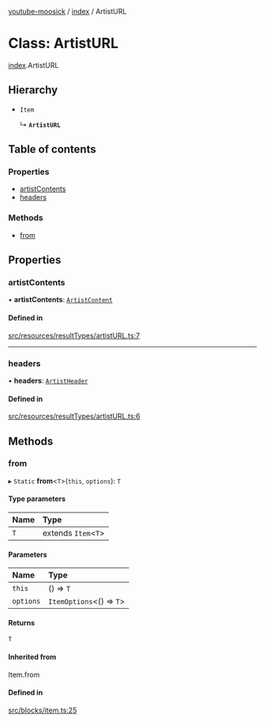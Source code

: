 [youtube-moosick](../README.md) / [index](../modules/index.md) / ArtistURL

# Class: ArtistURL

[index](../modules/index.md).ArtistURL

## Hierarchy

- `Item`

  ↳ **`ArtistURL`**

## Table of contents

### Properties

- [artistContents](index.ArtistURL.md#artistcontents)
- [headers](index.ArtistURL.md#headers)

### Methods

- [from](index.ArtistURL.md#from)

## Properties

### artistContents

• **artistContents**: [`ArtistContent`](index.ArtistContent.md)

#### Defined in

[src/resources/resultTypes/artistURL.ts:7](https://github.com/EvasiveXkiller/youtube-moosick/blob/abeb2f9/src/resources/resultTypes/artistURL.ts#L7)

___

### headers

• **headers**: [`ArtistHeader`](index.ArtistHeader.md)

#### Defined in

[src/resources/resultTypes/artistURL.ts:6](https://github.com/EvasiveXkiller/youtube-moosick/blob/abeb2f9/src/resources/resultTypes/artistURL.ts#L6)

## Methods

### from

▸ `Static` **from**<`T`\>(`this`, `options`): `T`

#### Type parameters

| Name | Type |
| :------ | :------ |
| `T` | extends `Item`<`T`\> |

#### Parameters

| Name | Type |
| :------ | :------ |
| `this` | () => `T` |
| `options` | `ItemOptions`<() => `T`\> |

#### Returns

`T`

#### Inherited from

Item.from

#### Defined in

[src/blocks/item.ts:25](https://github.com/EvasiveXkiller/youtube-moosick/blob/abeb2f9/src/blocks/item.ts#L25)
